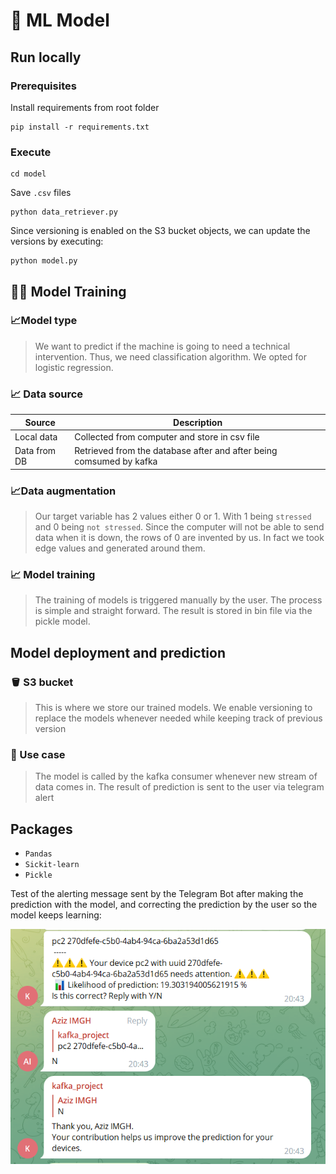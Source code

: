 # 🤖 ML Model

## Run locally

### Prerequisites

Install requirements from root folder

````shell
pip install -r requirements.txt
````

### Execute

````shell
cd model
````

Save `.csv` files

````shell
python data_retriever.py
````

Since versioning is enabled on the S3 bucket objects, we can update the versions by executing:

````shell
python model.py
````


##  🏋️‍♂️ Model Training

### 📈Model type

> We want to predict if the machine is going to need a technical intervention. Thus, we need classification algorithm. 
We opted for logistic regression.


### 📈 Data source

| Source       | Description                                                          |
|--------------|----------------------------------------------------------------------|
| Local data   | Collected from computer and store in csv file                        |
| Data from DB | Retrieved from the database after and after being comsumed by kafka  |

### 📈Data augmentation

> Our target variable has 2 values either 0 or 1. 
With 1 being `stressed` and 0 being `not stressed`. 
Since the computer will not be able to send data when it is down, the rows of 0 are invented by us. 
In fact we took edge values and generated around them.


### 📈 Model training

> The training of models is triggered manually by the user. The process is simple and straight forward.
The result is stored in bin file via the pickle model.


## Model deployment and prediction

### 🪣 S3 bucket

> This is where we store our trained models.
We enable versioning to replace the models whenever needed while keeping  track of previous version


### 💼 Use case

> The model is called by the kafka consumer whenever new stream of data comes in.
The result of prediction is sent to the user via telegram alert

## Packages 

- `Pandas`
- `Sickit-learn`
- `Pickle`


Test of the alerting message sent by the Telegram Bot after making the prediction with the model, and correcting the 
prediction by the user so the model keeps learning:

![Alert message PC1 + correction of prediction](../image/pc1_alert_with_correction.png "Alert PC1")
